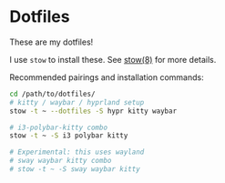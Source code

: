 # Dotfiles

These are my dotfiles!

I use `stow` to install these. See [stow(8)](https://linux.die.net/man/8/stow) for more details.

Recommended pairings and installation commands:

```bash
cd /path/to/dotfiles/
# kitty / waybar / hyprland setup
stow -t ~ --dotfiles -S hypr kitty waybar

# i3-polybar-kitty combo
stow -t ~ -S i3 polybar kitty

# Experimental: this uses wayland
# sway waybar kitty combo
# stow -t ~ -S sway waybar kitty
```
